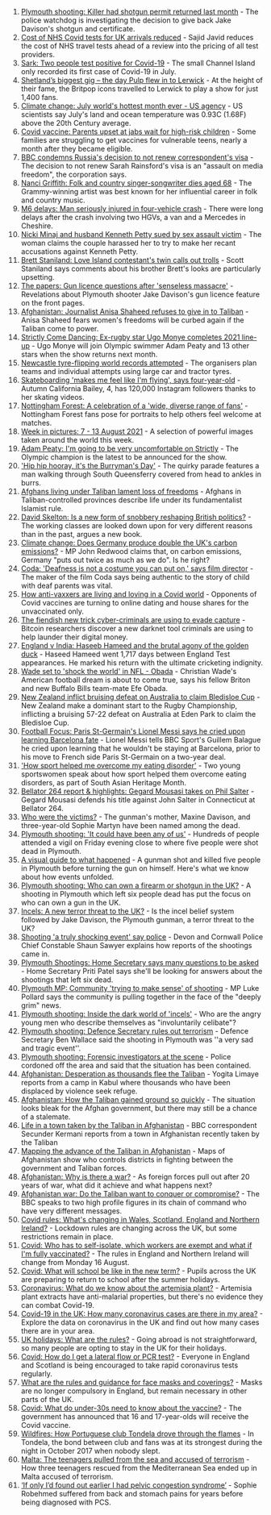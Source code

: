 1. [Plymouth shooting: Killer had shotgun permit returned last month](https://www.bbc.co.uk/news/uk-england-devon-58209726) - The police watchdog is investigating the decision to give back Jake Davison's shotgun and certificate.
2. [Cost of NHS Covid tests for UK arrivals reduced](https://www.bbc.co.uk/news/business-58206517) - Sajid Javid reduces the cost of NHS travel tests ahead of a review into the pricing of all test providers.
3. [Sark: Two people test positive for Covid-19](https://www.bbc.co.uk/news/world-europe-guernsey-58212983) - The small Channel Island only recorded its first case of Covid-19 in July.
4. [Shetland’s biggest gig – the day Pulp flew in to Lerwick](https://www.bbc.co.uk/news/uk-scotland-north-east-orkney-shetland-57599869) - At the height of their fame, the Britpop icons travelled to Lerwick to play a show for just 1,400 fans.
5. [Climate change: July world's hottest month ever - US agency](https://www.bbc.co.uk/news/world-us-canada-58208792) - US scientists say July's land and ocean temperature was 0.93C (1.68F) above the 20th Century average.
6. [Covid vaccine: Parents upset at jabs wait for high-risk children](https://www.bbc.co.uk/news/health-58179302) - Some families are struggling to get vaccines for vulnerable teens, nearly a month after they became eligible.
7. [BBC condemns Russia's decision to not renew correspondent's visa](https://www.bbc.co.uk/news/world-europe-58203842) - The decision to not renew Sarah Rainsford's visa is an "assault on media freedom", the corporation says.
8. [Nanci Griffith: Folk and country singer-songwriter dies aged 68](https://www.bbc.co.uk/news/entertainment-arts-58212802) - The Grammy-winning artist was best known for her influential career in folk and country music.
9. [M6 delays: Man seriously injured in four-vehicle crash](https://www.bbc.co.uk/news/uk-england-manchester-58199069) - There were long delays after the crash involving two HGVs, a van and a Mercedes in Cheshire.
10. [Nicki Minaj and husband Kenneth Petty sued by sex assault victim](https://www.bbc.co.uk/news/world-us-canada-58209403) - The woman claims the couple harassed her to try to make her recant accusations against Kenneth Petty.
11. [Brett Staniland: Love Island contestant's twin calls out trolls](https://www.bbc.co.uk/news/uk-england-derbyshire-58201708) - Scott Staniland says comments about his brother Brett's looks are particularly upsetting.
12. [The papers: Gun licence questions after 'senseless massacre'](https://www.bbc.co.uk/news/blogs-the-papers-58209181) - Revelations about Plymouth shooter Jake Davison's gun licence feature on the front pages.
13. [Afghanistan: Journalist Anisa Shaheed refuses to give in to Taliban](https://www.bbc.co.uk/news/world-asia-58175088) - Anisa Shaheed fears women's freedoms will be curbed again if the Taliban come to power.
14. [Strictly Come Dancing: Ex-rugby star Ugo Monye completes 2021 line-up](https://www.bbc.co.uk/news/entertainment-arts-58089932) - Ugo Monye will join Olympic swimmer Adam Peaty and 13 other stars when the show returns next month.
15. [Newcastle tyre-flipping world records attempted](https://www.bbc.co.uk/news/uk-england-tyne-58207214) - The organisers plan teams and individual attempts using large car and tractor tyres.
16. [Skateboarding 'makes me feel like I'm flying', says four-year-old](https://www.bbc.co.uk/news/uk-england-sussex-58159663) - Autumn California Bailey, 4, has 120,000 Instagram followers thanks to her skating videos.
17. [Nottingham Forest: A celebration of a 'wide, diverse range of fans'](https://www.bbc.co.uk/news/uk-england-nottinghamshire-58201036) - Nottingham Forest fans pose for portraits to help others feel welcome at matches.
18. [Week in pictures: 7 - 13 August 2021](https://www.bbc.co.uk/news/in-pictures-58187378) - A selection of powerful images taken around the world this week.
19. [Adam Peaty: I'm going to be very uncomfortable on Strictly](https://www.bbc.co.uk/news/newsbeat-58203082) - The Olympic champion is the latest to be announced for the show.
20. ['Hip hip hooray, it's the Burryman's Day'](https://www.bbc.co.uk/news/uk-scotland-edinburgh-east-fife-58201759) - The quirky parade features a man walking through South Queensferry covered from head to ankles in burrs.
21. [Afghans living under Taliban lament loss of freedoms](https://www.bbc.co.uk/news/world-asia-58191440) - Afghans in Taliban-controlled provinces describe life under its fundamentalist Islamist rule.
22. [David Skelton: Is a new form of snobbery reshaping British politics?](https://www.bbc.co.uk/news/uk-politics-58186519) - The working classes are looked down upon for very different reasons than in the past, argues a new book.
23. [Climate change: Does Germany produce double the UK's carbon emissions?](https://www.bbc.co.uk/news/58148881) - MP John Redwood claims that, on carbon emissions, Germany "puts out twice as much as we do". Is he right?
24. [Coda: 'Deafness is not a costume you can put on,' says film director](https://www.bbc.co.uk/news/entertainment-arts-58058653) - The maker of the film Coda says being authentic to the story of child with deaf parents was vital.
25. [How anti-vaxxers are living and loving in a Covid world](https://www.bbc.co.uk/news/blogs-trending-58146525) - Opponents of Covid vaccines are turning to online dating and house shares for the unvaccinated only.
26. [The fiendish new trick cyber-criminals are using to evade capture](https://www.bbc.co.uk/news/technology-58176113) - Bitcoin researchers discover a new darknet tool criminals are using to help launder their digital money.
27. [England v India: Haseeb Hameed and the brutal agony of the golden duck](https://www.bbc.co.uk/sport/cricket/58208544) - Haseed Hameed went 1,717 days between England Test appearances. He marked his return with the ultimate cricketing indignity.
28. [Wade set to 'shock the world' in NFL - Obada](https://www.bbc.co.uk/sport/american-football/58156239) - Christian Wade's American football dream is about to come true, says his fellow Briton and new Buffalo Bills team-mate Efe Obada.
29. [New Zealand inflict bruising defeat on Australia to claim Bledisloe Cup](https://www.bbc.co.uk/sport/rugby-union/58213243) - New Zealand make a dominant start to the Rugby Championship, inflicting a bruising 57-22 defeat on Australia at Eden Park to claim the Bledisloe Cup.
30. [Football Focus: Paris St-Germain's Lionel Messi says he cried upon learning Barcelona fate](https://www.bbc.co.uk/sport/av/football/58201646) - Lionel Messi tells BBC Sport's Guillem Balague he cried upon learning that he wouldn't be staying at Barcelona, prior to his move to French side Paris St-Germain on a two-year deal.
31. ['How sport helped me overcome my eating disorder'](https://www.bbc.co.uk/sport/58172469) - Two young sportswomen speak about how sport helped them overcome eating disorders, as part of South Asian Heritage Month.
32. [Bellator 264 report & highlights: Gegard Mousasi takes on Phil Salter](https://www.bbc.co.uk/sport/mixed-martial-arts/58212512) - Gegard Mousasi defends his title against John Salter in Connecticut at Bellator 264.
33. [Who were the victims?](https://www.bbc.co.uk/news/uk-58202760) - The gunman's mother, Maxine Davison, and three-year-old Sophie Martyn have been named among the dead.
34. [Plymouth shooting: 'It could have been any of us'](https://www.bbc.co.uk/news/uk-58213293) - Hundreds of people attended a vigil on Friday evening close to where five people were shot dead in Plymouth.
35. [A visual guide to what happened](https://www.bbc.co.uk/news/uk-england-devon-58200336) - A gunman shot and killed five people in Plymouth before turning the gun on himself. Here's what we know about how events unfolded.
36. [Plymouth shooting: Who can own a firearm or shotgun in the UK?](https://www.bbc.co.uk/news/uk-58198857) - A shooting in Plymouth which left six people dead has put the focus on who can own a gun in the UK.
37. [Incels: A new terror threat to the UK?](https://www.bbc.co.uk/news/uk-58207064) - Is the incel belief system followed by Jake Davison, the Plymouth gunman, a terror threat to the UK?
38. [Shooting 'a truly shocking event' say police](https://www.bbc.co.uk/news/uk-58198081) - Devon and Cornwall Police Chief Constable Shaun Sawyer explains how reports of the shootings came in.
39. [Plymouth Shootings: Home Secretary says many questions to be asked](https://www.bbc.co.uk/news/uk-58200691) - Home Secretary Priti Patel says she'll be looking for answers about the shootings that left six dead.
40. [Plymouth MP: Community 'trying to make sense' of shooting](https://www.bbc.co.uk/news/uk-58198078) - MP Luke Pollard says the community is pulling together in the face of the "deeply grim" news.
41. [Plymouth shooting: Inside the dark world of 'incels'](https://www.bbc.co.uk/news/blogs-trending-44053828) - Who are the angry young men who describe themselves as "involuntarily celibate"?
42. [Plymouth shooting: Defence Secretary rules out terrorism](https://www.bbc.co.uk/news/uk-58198079) - Defence Secretary Ben Wallace said the shooting in Plymouth was ''a very sad and tragic event''.
43. [Plymouth shooting: Forensic investigators at the scene](https://www.bbc.co.uk/news/uk-58200017) - Police cordoned off the area and said that the situation has been contained.
44. [Afghanistan: Desperation as thousands flee the Taliban](https://www.bbc.co.uk/news/world-asia-58191043) - Yogita Limaye reports from a camp in Kabul where thousands who have been displaced by violence seek refuge.
45. [Afghanistan: How the Taliban gained ground so quickly](https://www.bbc.co.uk/news/world-asia-58187410) - The situation looks bleak for the Afghan government, but there may still be a chance of a stalemate.
46. [Life in a town taken by the Taliban in Afghanistan](https://www.bbc.co.uk/news/world-asia-58194378) - BBC correspondent Secunder Kermani reports from a town in Afghanistan recently taken by the Taliban
47. [Mapping the advance of the Taliban in Afghanistan](https://www.bbc.co.uk/news/world-asia-57933979) - Maps of Afghanistan show who controls districts in fighting between the government and Taliban forces.
48. [Afghanistan: Why is there a war?](https://www.bbc.co.uk/news/world-asia-49192495) - As foreign forces pull out after 20 years of war, what did it achieve and what happens next?
49. [Afghanistan war: Do the Taliban want to conquer or compromise?](https://www.bbc.co.uk/news/world-asia-58181670) - The BBC speaks to two high profile figures in its chain of command who have very different messages.
50. [Covid rules: What's changing in Wales, Scotland, England and Northern Ireland?](https://www.bbc.co.uk/news/explainers-52530518) - Lockdown rules are changing across the UK, but some restrictions remain in place.
51. [Covid: Who has to self-isolate, which workers are exempt and what if I'm fully vaccinated?](https://www.bbc.co.uk/news/explainers-54239922) - The rules in England and Northern Ireland will change from Monday 16 August.
52. [Covid: What will school be like in the new term?](https://www.bbc.co.uk/news/education-51643556) - Pupils across the UK are preparing to return to school after the summer holidays.
53. [Coronavirus: What do we know about the artemisia plant?](https://www.bbc.co.uk/news/world-africa-53484298) - Artemisia plant extracts have anti-malarial properties, but there's no evidence they can combat Covid-19.
54. [Covid-19 in the UK: How many coronavirus cases are there in my area?](https://www.bbc.co.uk/news/uk-51768274) - Explore the data on coronavirus in the UK and find out how many cases there are in your area.
55. [UK holidays: What are the rules?](https://www.bbc.co.uk/news/explainers-52646738) - Going abroad is not straightforward, so many people are opting to stay in the UK for their holidays.
56. [Covid: How do I get a lateral flow or PCR test?](https://www.bbc.co.uk/news/health-51943612) - Everyone in England and Scotland is being encouraged to take rapid coronavirus tests regularly.
57. [What are the rules and guidance for face masks and coverings?](https://www.bbc.co.uk/news/health-51205344) - Masks are no longer compulsory in England, but remain necessary in other parts of the UK.
58. [Covid: What do under-30s need to know about the vaccine?](https://www.bbc.co.uk/news/health-57273875) - The government has announced that 16 and 17-year-olds will receive the Covid vaccine.
59. [Wildfires: How Portuguese club Tondela drove through the flames](https://www.bbc.co.uk/sport/football/58101546) - In Tondela, the bond between club and fans was at its strongest during the night in October 2017 when nobody slept.
60. [Malta: The teenagers pulled from the sea and accused of terrorism](https://www.bbc.co.uk/news/world-57988934) - How three teenagers rescued from the Mediterranean Sea ended up in Malta accused of terrorism.
61. [‘If only I’d found out earlier I had pelvic congestion syndrome’](https://www.bbc.co.uk/news/stories-58030699) - Sophie Robehmed suffered from back and stomach pains for years before being diagnosed with PCS.
